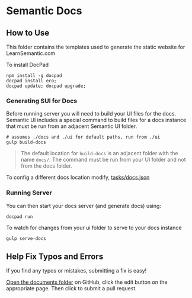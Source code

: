 # Semantic Docs

## How to Use

This folder contains the templates used to generate the static website for LearnSemantic.com

To install DocPad
```
npm install -g docpad
docpad install eco;
docpad update; docpad upgrade;
```

### Generating SUI for Docs

Before running server you will need to build your UI files for the docs. Semantic UI includes a special command to build files for a docs instance that must be run from an adjacent Semantic UI folder.

```
# assumes ./docs and ./ui for default paths, run from ./ui
gulp build-docs
```

> The default location for ``build-docs`` is an adjacent folder with the name ``docs/``. The command must be run from your UI folder and not from the docs folder.

To config a different docs location modify, [ tasks/docs.json](https://github.com/Semantic-Org/Semantic-UI/blob/master/tasks/admin/docs.json)


### Running Server

You can then start your docs server (and generate docs) using:
```
docpad run
```

To watch for changes from your ui folder to serve to your docs instance
```
gulp serve-docs
```


## Help Fix Typos and Errors

If you find any typos or mistakes, submitting a fix is easy!

[Open the documents folder](https://github.com/Semantic-Org/Semantic-UI-Docs/tree/master/server/documents) on GitHub, click the edit button on the appropriate page. Then click to submit a pull request.

